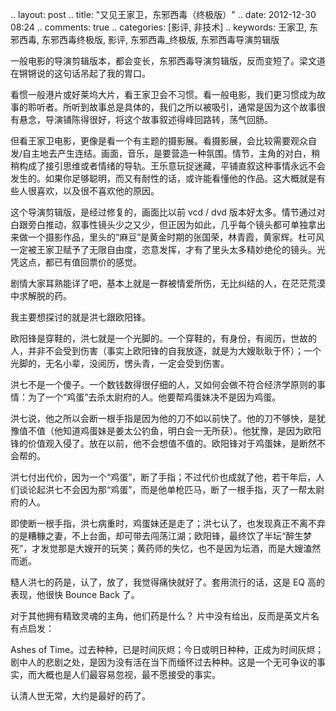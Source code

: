 .. layout: post
.. title: "又见王家卫，东邪西毒（终极版）"
.. date: 2012-12-30 08:24
.. comments: true
.. categories: [影评, 非技术]
.. keywords: 王家卫, 东邪西毒, 东邪西毒终极版, 影评, 东邪西毒_终极版, 东邪西毒导演剪辑版


一般电影的导演剪辑版本，都会变长，东邪西毒导演剪辑版，反而变短了。梁文道在锵锵说的这句话吊起了我的胃口。

看惯一般港片或好莱坞大片，看王家卫会不习惯。看一般电影，我们更习惯成为故事的聆听者。所听到故事总是具体的，我们之所以被吸引，通常是因为这个故事很有悬念，导演铺陈得很好，将这个故事叙述得峰回路转，荡气回肠。

但看王家卫电影，更像是看一个有主题的摄影展。看摄影展，会比较需要观众自发/自主地去产生连结。画面，音乐，是要营造一种氛围。情节，主角的对白，稍稍构成了接引思维或者情绪的导轨。王乐意玩捉迷藏，平铺直叙这种事情永远不会发生的。如果你足够聪明，而又有耐性的话，或许能看懂他的作品。这大概就是有些人很喜欢，以及很不喜欢他的原因。

这个导演剪辑版，是经过修复的，画面比以前 vcd / dvd 版本好太多。情节通过对白跟旁白推动，叙事性镜头少之又少，但正因为如此，几乎每个镜头都可单独拿出来做一个摄影作品，里头的“麻豆”是黄金时期的张国荣，林青霞，黄家辉。杜可风一定被王家卫赋予了无限自由度，恣意发挥，才有了里头太多精妙绝伦的镜头。光凭这点，都已有值回票价的感觉。

剧情大家耳熟能详了吧，基本上就是一群被情爱所伤，无比纠结的人，在茫茫荒漠中求解脱的药。

我主要想探讨的就是洪七跟欧阳锋。

欧阳锋是穿鞋的，洪七就是一个光脚的。一个穿鞋的，有身份，有阅历，世故的人，并非不会受到伤害（事实上欧阳锋的自我放逐，就是为大嫂耿耿于怀）；一个光脚的，无名小辈，没阅历，愣头青，一定会受到伤害。

洪七不是一个傻子。一个数钱数得很仔细的人，又如何会做不符合经济学原则的事情：为了一个“鸡蛋”去杀太尉府的人。他要帮鸡蛋妹决不是因为鸡蛋。

洪七说，他之所以会断一根手指是因为他的刀不如以前快了。他的刀不够快，是犹豫值不值（他知道鸡蛋妹是姜太公钓鱼，明白会一无所获）。他犹豫，是因为欧阳锋的价值观入侵了。放在以前，他不会想值不值的。欧阳锋对于鸡蛋妹，是断然不会帮的。

洪七付出代价，因为一个“鸡蛋”，断了手指；不过代价也成就了他，若干年后，人们谈论起洪七不会因为那“鸡蛋”，而是他单枪匹马，断了一根手指，灭了一帮太尉府的人。

即使断一根手指，洪七病重时，鸡蛋妹还是走了；洪七认了，也发现真正不离不弃的是糟糠之妻，不上台面，却可带去闯荡江湖；欧阳锋，最终饮了半坛“醉生梦死”，才发觉那是大嫂开的玩笑；黄药师的失忆，也不是因为坛酒，而是大嫂溘然而逝。

糙人洪七的药是，认了，放了，我觉得痛快就好了。套用流行的话，这是 EQ 高的表现，他很快 Bounce Back 了。

对于其他拥有精致灵魂的主角，他们药是什么？ 片中没有给出，反而是英文片名有点启发：

Ashes of Time。过去种种，已是时间灰烬；今日或明日种种，正成为时间灰烬；剧中人的悲剧之处，是因为没有活在当下而缅怀过去种种。这是一个无可争议的事实，而大概也是人们最容易忽视，最不愿接受的事实。

认清人世无常，大约是最好的药了。
